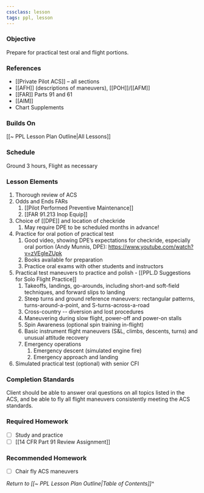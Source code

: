 ```yaml
---
cssclass: lesson
tags: ppl, lesson
---
```

### Objective
Prepare for practical test oral and flight portions.

### References
- [[Private Pilot ACS]] – all sections
- [[AFH]] (descriptions of maneuvers), [[POH]]/[[AFM]]
- [[FAR]] Parts 91 and 61
- [[AIM]]
- Chart Supplements

### Builds On
[[~ PPL Lesson Plan Outline|All Lessons]]

### Schedule
Ground 3 hours, Flight as necessary

### Lesson Elements
1. Thorough review of ACS
2. Odds and Ends FARs
	1. [[Pilot Performed Preventive Maintenance]]
	2. [[FAR 91.213 Inop Equip]]
3. Choice of [[DPE]] and location of checkride
	1. May require DPE to be scheduled months in advance!
4. Practice for oral potion of practical test
	1. Good video, showing DPE’s expectations for checkride, especially oral portion (Andy Munnis, DPE): https://www.youtube.com/watch?v=zVEgIeZUpk
	2. Books available for preparation
	3. Practice oral exams with other students and instructors
5. Practical test maneuvers to practice and polish - [[PPL.D Suggestions for Solo Flight Practice]]
	1. Takeoffs, landings, go-arounds, including short-and soft-field techniques, and forward slips to landing
	2. Steep turns and ground reference maneuvers: rectangular patterns, turns-around-a-point, and S-turns-across-a-road
	3. Cross-country -- diversion and lost procedures
	4. Maneuvering during slow flight, power-off and power-on stalls
	5. Spin Awareness (optional spin training in-flight)
	6. Basic instrument flight maneuvers (S&L, climbs, descents, turns) and unusual attitude recovery
	7. Emergency operations
		1. Emergency descent (simulated engine fire)
		2. Emergency approach and landing
6. Simulated practical test (optional) with senior CFI

### Completion Standards
Client should be able to answer oral questions on all topics listed in the ACS, and be able to fly all flight maneuvers consistently meeting the ACS standards.

### Required Homework
- [ ] Study and practice
- [ ] [[14 CFR Part 91 Review Assignment]]

### Recommended Homework 
- [ ] Chair fly ACS maneuvers

*Return to [[~ PPL Lesson Plan Outline|Table of Contents]]^*
